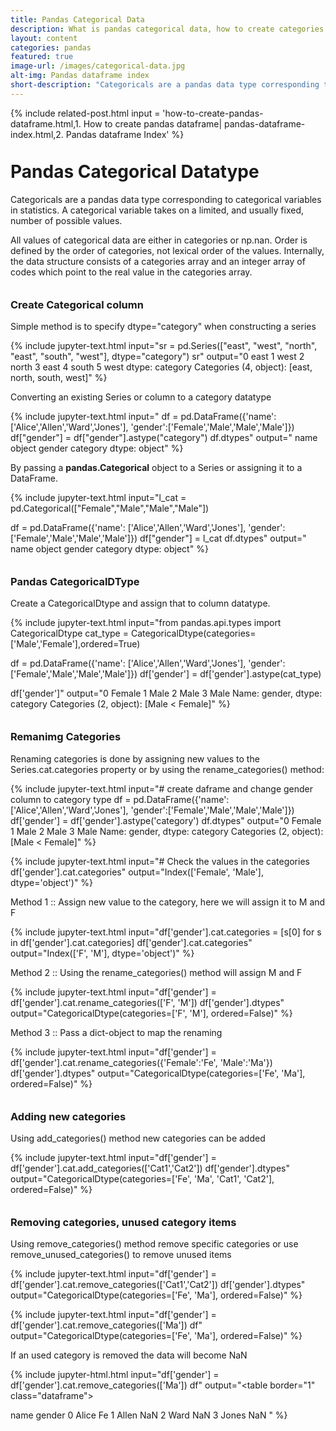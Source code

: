 ```yaml
---
title: Pandas Categorical Data
description: What is pandas categorical data, how to create categories in pandas, Categorical Datatype, CategoricalDtype, Working with pandas categories, Renaming categories, add new categories
layout: content
categories: pandas
featured: true 
image-url: /images/categorical-data.jpg
alt-img: Pandas dataframe index
short-description: "Categoricals are a pandas data type corresponding to categorical variables in statistics. A categorical variable takes on a limited, and usually fixed, number of possible value. Examples are gender, continent, direction"
---
```


{%
include related-post.html
input = 
'how-to-create-pandas-dataframe.html,1. How to create pandas dataframe|
pandas-dataframe-index.html,2. Pandas dataframe Index'
%}


<h1 style="padding-top: 60px; margin-top: -40px;">Pandas Categorical Datatype </h1>

Categoricals are a pandas data type corresponding to categorical variables in statistics. A categorical variable takes on a limited, and usually fixed, number of possible values.

All values of categorical data are either in categories or np.nan. Order is defined by the order of categories, not lexical order of the values. Internally, the data structure consists of a categories array and an integer array of codes which point to the real value in the categories array.

<h3 style="padding-top: 60px; margin-top: -40px;">Create Categorical column</h3>

Simple method is to specify dtype="category" when constructing a series

{% 
include jupyter-text.html 
input="sr = pd.Series([\"east\", \"west\", \"north\", \"east\", \"south\", \"west\"], dtype=\"category\")
sr"
output="0     east
1     west
2    north
3     east
4    south
5     west
dtype: category
Categories (4, object): [east, north, south, west]"
%}

Converting an existing Series or column to a category datatype

{% 
include jupyter-text.html 
input="
df = pd.DataFrame({'name': ['Alice','Allen','Ward','Jones'], 
                   'gender':['Female','Male','Male','Male']})
df[\"gender\"] = df[\"gender\"].astype(\"category\")
df.dtypes"
output="
name        object
gender    category
dtype: object"
%}

By passing a **pandas.Categorical** object to a Series or assigning it to a DataFrame.

{% 
include jupyter-text.html 
input="l_cat = pd.Categorical([\"Female\",\"Male\",\"Male\",\"Male\"])

df = pd.DataFrame({'name': ['Alice','Allen','Ward','Jones'], 
                   'gender':['Female','Male','Male','Male']})
df[\"gender\"] = l_cat
df.dtypes"
output="
name        object
gender    category
dtype: object"
%}

<h3 style="padding-top: 60px; margin-top: -40px;">Pandas CategoricalDType</h3>

Create a CategoricalDtype and assign that to column datatype.

{% 
include jupyter-text.html 
input="from pandas.api.types import CategoricalDtype
cat_type = CategoricalDtype(categories=['Male','Female'],ordered=True)

df = pd.DataFrame({'name': ['Alice','Allen','Ward','Jones'], 
                   'gender':['Female','Male','Male','Male']})
df['gender'] = df['gender'].astype(cat_type)

df['gender']"
output="0    Female
1      Male
2      Male
3      Male
Name: gender, dtype: category
Categories (2, object): [Male < Female]"
%}

<h3 style="padding-top: 60px; margin-top: -40px;">Remanimg Categories</h3>

Renaming categories is done by assigning new values to the Series.cat.categories property or by using the rename_categories() method: 

{% 
include jupyter-text.html 
input="# create daframe and change gender column to category type 
df = pd.DataFrame({'name': ['Alice','Allen','Ward','Jones'], 
                   'gender':['Female','Male','Male','Male']})
df['gender'] = df['gender'].astype('category')
df.dtypes"
output="0    Female
1      Male
2      Male
3      Male
Name: gender, dtype: category
Categories (2, object): [Male < Female]"
%}

{% 
include jupyter-text.html 
input="# Check the values in the categories
df['gender'].cat.categories"
output="Index(['Female', 'Male'], dtype='object')"
%}


Method 1 :: Assign new value to the category, here we will assign it to M and F

{% 
include jupyter-text.html 
input="df['gender'].cat.categories = [s[0] for s in df['gender'].cat.categories]
df['gender'].cat.categories"
output="Index(['F', 'M'], dtype='object')"
%}

Method 2 :: Using the rename_categories() method will assign M and F

{% 
include jupyter-text.html 
input="df['gender'] = df['gender'].cat.rename_categories(['F', 'M'])
df['gender'].dtypes"
output="CategoricalDtype(categories=['F', 'M'], ordered=False)"
%}

Method 3 :: Pass a dict-object to map the renaming

{% 
include jupyter-text.html 
input="df['gender'] = df['gender'].cat.rename_categories({'Female':'Fe', 'Male':'Ma'})
df['gender'].dtypes"
output="CategoricalDtype(categories=['Fe', 'Ma'], ordered=False)"
%}


<h3 style="padding-top: 60px; margin-top: -40px;">Adding new categories</h3>
Using add_categories() method new categories can be added

{% 
include jupyter-text.html 
input="df['gender'] = df['gender'].cat.add_categories(['Cat1','Cat2'])
df['gender'].dtypes"
output="CategoricalDtype(categories=['Fe', 'Ma', 'Cat1', 'Cat2'], ordered=False)"
%}

<h3 style="padding-top: 60px; margin-top: -40px;">Removing categories, unused category items</h3>
Using remove_categories() method remove specific categories or use remove_unused_categories() to remove unused items

{% 
include jupyter-text.html 
input="df['gender'] = df['gender'].cat.remove_categories(['Cat1','Cat2'])
df['gender'].dtypes"
output="CategoricalDtype(categories=['Fe', 'Ma'], ordered=False)"
%}

{% 
include jupyter-text.html 
input="df['gender'] = df['gender'].cat.remove_categories(['Ma'])
df"
output="CategoricalDtype(categories=['Fe', 'Ma'], ordered=False)"
%}

If an used category is removed the data will become NaN

{% 
include jupyter-html.html 
input="df['gender'] = df['gender'].cat.remove_categories(['Ma'])
df"
output="<table border=\"1\" class=\"dataframe\">
  <thead>
    <tr style=\"text-align: right;\">
      <th></th>
      <th>name</th>
      <th>gender</th>
    </tr>
  </thead>
  <tbody>
    <tr>
      <th>0</th>
      <td>Alice</td>
      <td>Fe</td>
    </tr>
    <tr>
      <th>1</th>
      <td>Allen</td>
      <td>NaN</td>
    </tr>
    <tr>
      <th>2</th>
      <td>Ward</td>
      <td>NaN</td>
    </tr>
    <tr>
      <th>3</th>
      <td>Jones</td>
      <td>NaN</td>
    </tr>
  </tbody>
</table>"
%}